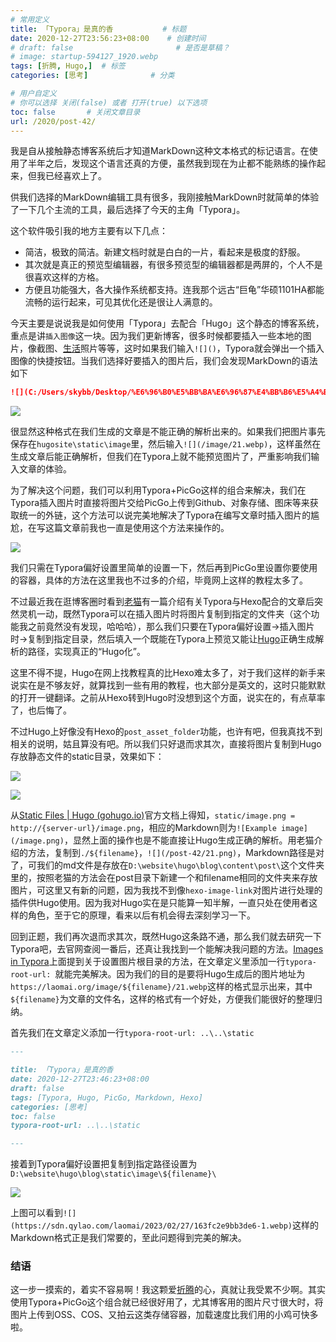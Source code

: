 ```yaml
---
# 常用定义
title: 「Typora」是真的香           # 标题
date: 2020-12-27T23:56:23+08:00    # 创建时间
# draft: false                       # 是否是草稿？
# image: startup-594127_1920.webp
tags: [折腾, Hugo,]  # 标签
categories: [思考]              # 分类

# 用户自定义
# 你可以选择 关闭(false) 或者 打开(true) 以下选项
toc: false       # 关闭文章目录
url: /2020/post-42/
---
```


我是自从接触静态博客系统后才知道MarkDown这种文本格式的标记语言。在使用了半年之后，发现这个语言还真的方便，虽然我到现在为止都不能熟练的操作起来，但我已经喜欢上了。

供我们选择的MarkDown编辑工具有很多，我刚接触MarkDown时就简单的体验了一下几个主流的工具，最后选择了今天的主角「Typora」。

这个软件吸引我的地方主要有以下几点：

- 简洁，极致的简洁。新建文档时就是白白的一片，看起来是极度的舒服。
- 其次就是真正的预览型编辑器，有很多预览型的编辑器都是两屏的，个人不是很喜欢这样的方格。
- 方便且功能强大，各大操作系统都支持。连我那个远古“巨龟”华硕1101HA都能流畅的运行起来，可见其优化还是很让人满意的。

今天主要是说说我是如何使用「Typora」去配合「Hugo」这个静态的博客系统，重点是讲`插入图像`这一块。因为我们更新博客，很多时候都要插入一些本地的图片，像截图、[生活](生活.md)照片等等，这时如果我们输入`![]()`，Typora就会弹出一个插入图像的快捷按钮。当我们选择好要插入的图片后，我们会发现MarkDown的语法如下

```markdown
![](C:/Users/skybb/Desktop/%E6%96%B0%E5%BB%BA%E6%96%87%E4%BB%B6%E5%A4%B9/21.webp)
```

![](https://sdn.qylao.com/laomai/2023/02/27/163fc2e9b9235f-1.webp)

很显然这种格式在我们生成的文章是不能正确的解析出来的。如果我们把图片事先保存在`hugosite\static\image`里，然后输入`![](/image/21.webp)`，这样虽然在生成文章后能正确解析，但我们在Typora上就不能预览图片了，严重影响我们输入文章的体验。

为了解决这个问题，我们可以利用Typora+PicGo这样的组合来解决，我们在Typora插入图片时直接将图片交给PicGo上传到Github、对象存储、图床等来获取统一的外链，这个方法可以说完美地解决了Typora在编写文章时插入图片的尴尬，在写这篇文章前我也一直是使用这个方法来操作的。

![](https://sdn.qylao.com/laomai/2023/02/27/163fc2e9b9847f-1.webp)

我们只需在Typora偏好设置里简单的设置一下，然后再到PicGo里设置你要使用的容器，具体的方法在这里我也不过多的介绍，毕竟网上这样的教程太多了。

不过最近我在逛博客圈时看到[老猫](https://lmbk.net/p/hexo-image/)有一篇介绍有关Typora与Hexo配合的文章后突然灵机一动，既然Typora可以在插入图片时将图片复制到指定的文件夹（这个功能我之前竟然没有发现，哈哈哈），那么我们只要在Typora偏好设置->插入图片时->复制到指定目录，然后填入一个既能在Typora上预览又能让[Hugo](Hugo.md)正确生成解析的路径，实现真正的“Hugo化”。

这里不得不提，Hugo在网上找教程真的比Hexo难太多了，对于我们这样的新手来说实在是不够友好，就算找到一些有用的教程，也大部分是英文的，这时只能默默的打开一键翻译。之前从Hexo转到Hugo时没想到这个方面，说实在的，有点草率了，也后悔了。

不过Hugo上好像没有Hexo的`post_asset_folder`功能，也许有吧，但我真找不到相关的说明，姑且算没有吧。所以我们只好退而求其次，直接将图片复制到Hugo存放静态文件的static目录，效果如下：

![](https://sdn.qylao.com/laomai/2023/02/27/163fc2e9b9f945-1.webp)

![](https://sdn.qylao.com/laomai/2023/02/27/163fc2e9ba753b-1.webp)

从[Static Files | Hugo (gohugo.io)](https://gohugo.io/content-management/static-files/)官方文档上得知，`static/image.png = http://{server-url}/image.png`，相应的Markdown则为`![Example image](/image.png)`，显然上面的操作也是不能直接让Hugo生成正确的解析。用老猫介绍的方法，复制到`./${filename}`，`![](/post-42/21.png)`，Markdown路径是对了，可我们的md文件是存放在`D:\website\hugo\blog\content\post\`这个文件夹里的，按照老猫的方法会在post目录下新建一个和filename相同的文件夹来存放图片，可这里又有新的问题，因为我找不到像`hexo-image-link`对图片进行处理的插件供Hugo使用。因为我对Hugo实在是只能算一知半解，一直只处在使用者这样的角色，至于它的原理，看来以后有机会得去深刻学习一下。

回到正题，我们再次退而求其次，既然Hugo这条路不通，那么我们就去研究一下Typora吧，去官网查阅一番后，还真让我找到一个能解决我问题的方法。[Images in Typora](https://support.typora.io/Images/#when-insert-images)上面提到关于设置图片根目录的方法，在文章定义里添加一行`typora-root-url: `就能完美解决。因为我们的目的是要将Hugo生成后的图片地址为`https://laomai.org/image/${filename}/21.webp`这样的格式显示出来，其中`${filename}`为文章的文件名，这样的格式有一个好处，方便我们能很好的整理归纳。

首先我们在文章定义添加一行`typora-root-url: ..\..\static`

```markdown
---

title: 「Typora」是真的香           
date: 2020-12-27T23:46:23+08:00    
draft: false                       
tags: [Typora, Hugo, PicGo, Markdown, Hexo]  
categories: [思考]              
toc: false       
typora-root-url: ..\..\static 

---
```

接着到Typora偏好设置把复制到指定路径设置为`D:\website\hugo\blog\static\image\${filename}\`

![](https://sdn.qylao.com/laomai/2023/02/27/163fc2e9badf98-1.webp)

上图可以看到`![](https://sdn.qylao.com/laomai/2023/02/27/163fc2e9bb3de6-1.webp)`这样的Markdown格式正是我们常要的，至此问题得到完美的解决。

### 结语

这一步一摸索的，着实不容易啊！我这颗爱[折腾](折腾.md)的心，真就让我受累不少啊。其实使用Typora+PicGo这个组合就已经很好用了，尤其博客用的图片尺寸很大时，将图片上传到OSS、COS、又拍云这类存储容器，加载速度比我们用的小鸡可快多啦。